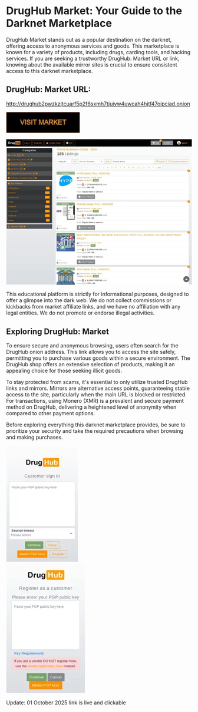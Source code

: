 # DrugHub Market: Your Guide to the Darknet Marketplace

DrugHub Market stands out as a popular destination on the darknet, offering access to anonymous services and goods. This marketplace is known for a variety of products, including drugs, carding tools, and hacking services. If you are seeking a trustworthy DrugHub: Market URL or link, knowing about the available mirror sites is crucial to ensure consistent access to this darknet marketplace.

## DrugHub: Market URL:

http://drughub2pwzkzjtcuarf5p2f6sxmh7tjuiyw4uwcah4hjtf47oipciad.onion

[<img src="/images/runner.webp" width="200">](http://drughub2pwzkzjtcuarf5p2f6sxmh7tjuiyw4uwcah4hjtf47oipciad.onion)


<a href="http://drughub2pwzkzjtcuarf5p2f6sxmh7tjuiyw4uwcah4hjtf47oipciad.onion"><img src="/images/corner.webp" alt="image" style="max-width: 100%;"><a>

This educational platform is strictly for informational purposes, designed to offer a glimpse into the dark web. We do not collect commissions or kickbacks from market affiliate links, and we have no affiliation with any legal entities. We do not promote or endorse illegal activities.

## Exploring DrugHub: Market

To ensure secure and anonymous browsing, users often search for the DrugHub onion address. This link allows you to access the site safely, permitting you to purchase various goods within a secure environment. The DrugHub shop offers an extensive selection of products, making it an appealing choice for those seeking illicit goods.

To stay protected from scams, it's essential to only utilize trusted DrugHub links and mirrors. Mirrors are alternative access points, guaranteeing stable access to the site, particularly when the main URL is blocked or restricted. For transactions, using Monero (XMR) is a prevalent and secure payment method on DrugHub, delivering a heightened level of anonymity when compared to other payment options.

Before exploring everything this darknet marketplace provides, be sure to prioritize your security and take the required precautions when browsing and making purchases.


<a href="http://drughub2pwzkzjtcuarf5p2f6sxmh7tjuiyw4uwcah4hjtf47oipciad.onion"><img src="/images/options.webp" alt="image" style="max-width: 100%;"><a>  
<a href="http://drughub2pwzkzjtcuarf5p2f6sxmh7tjuiyw4uwcah4hjtf47oipciad.onion"><img src="/images/plot.webp" alt="image" style="max-width: 100%;"><a>



Update:  01 October 2025 link is live and clickable